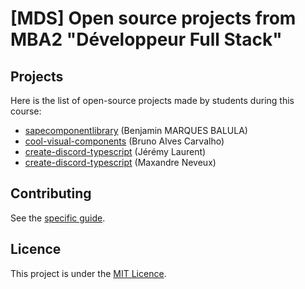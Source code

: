 # [MDS] Open source projects from MBA2 "Développeur Full Stack"

## Projects

Here is the list of open-source projects made by students during this course:

- [sapecomponentlibrary](https://github.com/Benji22ben/sapecomponentlibrary) (Benjamin MARQUES BALULA)
- [cool-visual-components](https://github.com/Keyto-Shouko/cool-visual-components) (Bruno Alves Carvalho)
- [create-discord-typescript](https://github.com/PoulpY2K/create-discord-typescript) (Jérémy Laurent)
- [create-discord-typescript](https://github.com/MaxandreN/arvy-iframe) (Maxandre Neveux)

## Contributing

See the [specific guide](./CONTRIBUTING.md).

## Licence

This project is under the [MIT Licence](./LICENCE.md).
